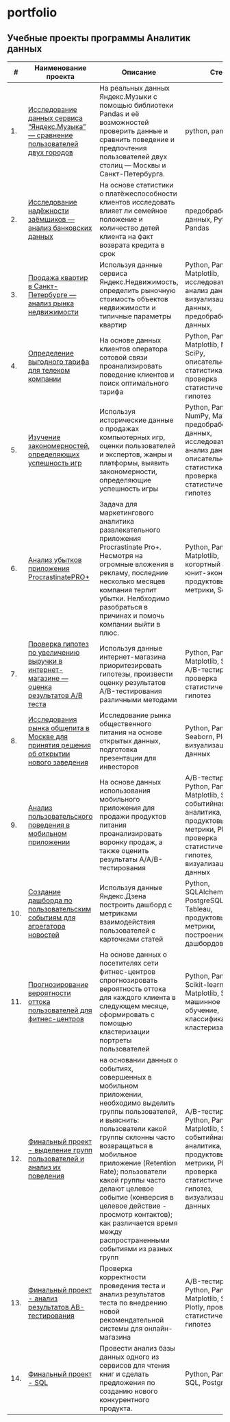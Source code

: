 # portfolio
## Учебные проекты программы Аналитик данных
| #    | Наименование проекта                | Описание                                                     | Стек                                                         |
| ---- | ------------------------------------------------------------ | ------------------------------------------------------------ | --------------------------------
| 1.   | [Исследование данных сервиса “Яндекс.Музыка” — сравнение пользователей двух городов](https://github.com/valerapak/portfolio/tree/main/01.%20Big%20cities%20music) |На реальных данных Яндекс.Музыки c помощью библиотеки Pandas и её возможностей проверить данные и сравнить поведение и предпочтения пользователей двух столиц — Москвы и Санкт-Петербурга.  | python, pandas|
| 2.   | [Исследование надёжности заёмщиков — анализ банковских данных](https://github.com/valerapak/ya_practicum/blob/main/02_bank_borrowers.ipynb) | На основе статистики о платёжеспособности клиентов исследовать влияет ли семейное положение и количество детей клиента на факт возврата кредита в срок | предобработка данных, Python, Pandas|
| 3.   | [Продажа квартир в Санкт-Петербурге — анализ рынка недвижимости](https://github.com/valerapak/ya_practicum/blob/main/03_real_estate.ipynb) | Используя данные сервиса Яндекс.Недвижимость, определить рыночную стоимость объектов недвижимости и типичные параметры квартир|Python, Pandas, Matplotlib, исследовательский анализ данных, визуализация данных, предобработка данных |
| 4.   | [Определение выгодного тарифа для телеком компании](https://github.com/valerapak/ya_practicum/blob/main/04_mobile_telecom.ipynb) |На основе данных клиентов оператора сотовой связи проанализировать поведение клиентов и поиск оптимального тарифа |Python, Pandas, Matplotlib, NumPy, SciPy, описательная статистика, проверка статистических гипотез|
| 5.   | [Изучение закономерностей, определяющих успешность игр](https://github.com/valerapak/ya_practicum/blob/main/05_games.ipynb) | Используя исторические данные о продажах компьютерных игр, оценки пользователей и экспертов, жанры и платформы, выявить закономерности, определяющие успешность игры  |Python, Pandas, NumPy, Matplotlib, предобработка данных, исследовательский анализ данных, описательная статистика, проверка статистических гипотез |
| 6.   | [Анализ убытков приложения ProcrastinatePRO+](https://github.com/valerapak/ya_practicum/blob/main/06_procrastinate_pro.ipynb) |Задача для маркетингового аналитика развлекательного приложения Procrastinate Pro+. Несмотря на огромные вложения в рекламу, последние несколько месяцев компания терпит убытки. Нелбходимо разобраться в причинах и помочь компании выйти в плюс.  | Python, Pandas, Matplotlib, когортный анализ, юнит-экономика, продуктовые метрики, Seaborn |
| 7.   | [Проверка гипотез по увеличению выручки в интернет-магазине — оценка результатов A/B теста](https://github.com/valerapak/ya_practicum/blob/main/07_ab_test.ipynb) | Используя данные интернет-магазина приоритезировать гипотезы, произвести оценку результатов A/B-тестирования различными методами| Python, Pandas, Matplotlib, SciPy, A/B-тестирование, проверка статистических гипотез   |
| 8.   | [Исследования рынка общепита в Москве для принятия решения об открытии нового заведения]() | Исследование рынка общественного питания на основе открытых данных, подготовка презентации для инвесторов | Python, Pandas, Seaborn, Plotly, визуализация данных |
| 9.   | [Анализ пользовательского поведения в мобильном приложении](https://github.com/valerapak/yandex_projects/tree/main/09.%20User%20behavior%20in%20mobile%20app) |На основе данных использования мобильного приложения для продажи продуктов питания проанализировать воронку продаж, а также оценить результаты A/A/B-тестирования| A/B-тестирование, Python, Pandas, Matplotlib, Seaborn, событийная аналитика, продуктовые метрики, Plotly, проверка статистических гипотез, визуализация данных |
| 10.   | [Создание дашборда по пользовательским событиям для агрегатора новостей](https://github.com/valerapak/yandex_projects/tree/main/10.%20Dashboard%20for%20online%20aggregator) |Используя данные Яндекс.Дзена построить дашборд с метриками взаимодействия пользователей с карточками статей  |Python, SQLAlchemy, PostgreSQL, dash, Tableau, продуктовые метрики, построение дашбордов       |
| 11.   | [Прогнозирование вероятности оттока пользователей для фитнес-центров](https://github.com/valerapak/yandex_projects/tree/main/11.%20Prediction%20of%20clients%20outflow) | На основе данных о посетителях сети фитнес-центров спрогнозировать вероятность оттока для каждого клиента в следующем месяце, сформировать с помощью кластеризации портреты пользователей | Python, Pandas, Scikit-learn, Matplotlib, Seaborn, машинное обучение, классификация, кластеризация |
| 12.   | [Финальный проект - выделение групп пользователей и анализ их поведения](https://github.com/valerapak/yandex_projects/tree/main/12.%20Final%20project%20-%20user%20behavior) |на основании данных о событиях, совершенных в мобильном приложении, необходимо выделить группы пользователей, и выяснить: пользователи какой группы склонны часто возвращаться в мобильное приложение (Retention Rate); пользователи какой группы часто делают целевое событие (конверсия в целевое действие - просмотр контактов); как различается время между распространенными событиями из разных групп |A/B-тестирование, Python, Pandas, Matplotlib, Seaborn, событийная аналитика, продуктовые метрики, Plotly, проверка статистических гипотез, визуализация данных |
| 13.   | [Финальный проект - анализ результатов АВ-тестирования](https://github.com/valerapak/yandex_projects/tree/main/13.%20Final%20project%20-%20AB-test%20results) |Проверка корректности проведения теста и анализ результатов теста по внедрению новой рекомендательной системы для онлайн-магазина | A/B-тестирование, Python, Pandas, Matplotlib, Seaborn, Plotly, проверка статистических гипотез |
| 14.   | [Финальный проект - SQL](https://github.com/valerapak/yandex_projects/tree/main/14.%20Final%20project%20-%20SQL) | Провести анализ базы данных одного из сервисов для чтения книг и сделать предложения по созданию нового конкурентного продукта.| Python, Pandas, SQL, PostgreSQL |

